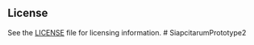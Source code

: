 
## License

See the [LICENSE](./LICENSE) file for licensing information.
#   S i a p c i t a r u m P r o t o t y p e 2 
 
 
